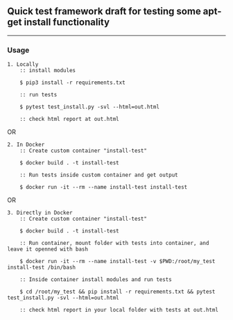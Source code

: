 ## Quick test framework draft for testing some apt-get install functionality
***

### Usage

    1. Locally
        :: install modules

        $ pip3 install -r requirements.txt

        :: run tests

        $ pytest test_install.py -svl --html=out.html

        :: check html report at out.html

OR

    2. In Docker
        :: Create custom container "install-test"

        $ docker build . -t install-test

        :: Run tests inside custom container and get output

        $ docker run -it --rm --name install-test install-test


OR

    3. Directly in Docker
        :: Create custom container "install-test"

        $ docker build . -t install-test

        :: Run container, mount folder with tests into container, and leave it openned with bash

        $ docker run -it --rm --name install-test -v $PWD:/root/my_test install-test /bin/bash

        :: Inside container install modules and run tests

        $ cd /root/my_test && pip install -r requirements.txt && pytest test_install.py -svl --html=out.html

        :: check html report in your local folder with tests at out.html
